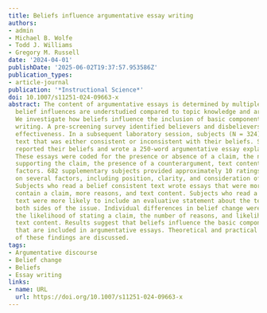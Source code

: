 ```yaml
---
title: Beliefs influence argumentative essay writing
authors:
- admin
- Michael B. Wolfe
- Todd J. Williams
- Gregory M. Russell
date: '2024-04-01'
publishDate: '2025-06-02T19:37:57.953586Z'
publication_types:
- article-journal
publication: '*Instructional Science*'
doi: 10.1007/s11251-024-09663-x
abstract: The content of argumentative essays is determined by multiple factors, but
  belief influences are understudied compared to topic knowledge and argument schema.
  We investigate how beliefs influence the inclusion of basic components in argumentative
  writing. A pre-screening survey identified believers and disbelievers in gun control
  effectiveness. In a subsequent laboratory session, subjects (N = 324) read a one-sided
  text that was either consistent or inconsistent with their beliefs. Subjects then
  reported their beliefs and wrote a 250-word argumentative essay explaining them.
  These essays were coded for the presence or absence of a claim, the number of reasons
  supporting the claim, the presence of a counterargument, text content, and other
  factors. 682 supplementary subjects provided approximately 10 ratings for each essay
  on several factors, including position, clarity, and consideration of both sides.
  Subjects who read a belief consistent text wrote essays that were more likely to
  contain a claim, more reasons, and text content. Subjects who read a belief inconsistent
  text were more likely to include an evaluative statement about the text and to consider
  both sides of the issue. Individual differences in belief change were related to
  the likelihood of stating a claim, the number of reasons, and likelihood of mentioning
  text content. Results suggest that beliefs influence the basic components of argumentation
  that are included in argumentative essays. Theoretical and practical implications
  of these findings are discussed.
tags:
- Argumentative discourse
- Belief change
- Beliefs
- Essay writing
links:
- name: URL
  url: https://doi.org/10.1007/s11251-024-09663-x
---
```

